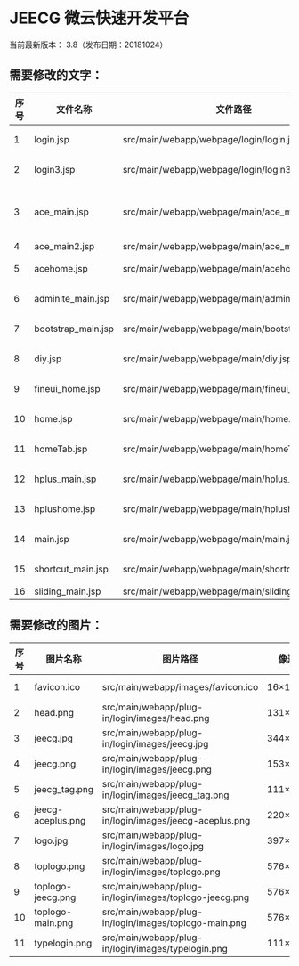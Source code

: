 JEECG 微云快速开发平台
===============

当前最新版本： 3.8（发布日期：20181024）

需要修改的文字：
-----------------------------------
| 序号 | 文件名称 | 文件路径 | 行号 | 内容 |
| - | - | - | - | - |
| 1 | login.jsp | src/main/webapp/webpage/login/login.jsp | 52,120 | 详见源文件 |
| 2 | login3.jsp | src/main/webapp/webpage/login/login3.jsp | 121,132 | 详见源文件 |
| 3 | ace_main.jsp | src/main/webapp/webpage/main/ace_main.jsp | 69 | JEECG 微云快速开发平台 |
| 4 | ace_main2.jsp | src/main/webapp/webpage/main/ace_main2.jsp | 501 | <span class="blue bolder">JEECG</span> |
| 5 | acehome.jsp | src/main/webapp/webpage/main/acehome.jsp | 全部 | 详见源文件 |
| 6 | adminlte_main.jsp | src/main/webapp/webpage/main/adminlte_main.jsp | 11,12,328~330 | 详见源文件 |
| 7 | bootstrap_main.jsp | src/main/webapp/webpage/main/bootstrap_main.jsp | 85~86 | 详见源文件 |
| 8 | diy.jsp | src/main/webapp/webpage/main/diy.jsp | 415~416 | 详见源文件 |
| 9 | fineui_home.jsp | src/main/webapp/webpage/main/fineui_home.jsp | 全部 | 详见源文件 |
| 10 | home.jsp | src/main/webapp/webpage/main/home.jsp | 全部 | 详见源文件 |
| 11 | homeTab.jsp | src/main/webapp/webpage/main/homeTab.jsp | 全部 | 详见源文件 |
| 12 | hplus_main.jsp | src/main/webapp/webpage/main/hplus_main.jsp | 12~13,42,59 | 详见源文件 |
| 13 | hplushome.jsp | src/main/webapp/webpage/main/hplushome.jsp | 全部 | 详见源文件 |
| 14 | main.jsp | src/main/webapp/webpage/main/main.jsp | 249~251 | 详见源文件 |
| 15 | shortcut_main.jsp | src/main/webapp/webpage/main/shortcut_main.jsp | 179,308~310 | 详见源文件 |
| 16 | sliding_main.jsp | src/main/webapp/webpage/main/sliding_main.jsp | 6 | <title>JEECG 微云快速开发平台</title> |

需要修改的图片：
-----------------------------------
| 序号 | 图片名称 | 图片路径 | 像素 | 图片 |
| - | - | - | - | - |
| 1 | favicon.ico | src/main/webapp/images/favicon.ico | 16×16 | ![JEECG](https://github.com/capricornstone/jeecg-3.8/blob/master/src/main/webapp/images/favicon.ico "Jeecg快速开发平台") | 
| 2 | head.png | src/main/webapp/plug-in/login/images/head.png | 131×59 | ![JEECG](https://github.com/capricornstone/jeecg-3.8/blob/master/src/main/webapp/plug-in/login/images/head.png "Jeecg快速开发平台") |
| 3 | jeecg.jpg | src/main/webapp/plug-in/login/images/jeecg.jpg | 344×344 | ![JEECG](https://github.com/capricornstone/jeecg-3.8/blob/master/src/main/webapp/plug-in/login/images/jeecg.jpg "Jeecg快速开发平台") |
| 4 | jeecg.png | src/main/webapp/plug-in/login/images/jeecg.png | 153×55 | ![JEECG](https://github.com/capricornstone/jeecg-3.8/blob/master/src/main/webapp/plug-in/login/images/jeecg.png "Jeecg快速开发平台") |
| 5 | jeecg_tag.png | src/main/webapp/plug-in/login/images/jeecg_tag.png | 111×110 | ![JEECG](https://github.com/capricornstone/jeecg-3.8/blob/master/src/main/webapp/plug-in/login/images/jeecg_tag.png "Jeecg快速开发平台") |
| 6 | jeecg-aceplus.png | src/main/webapp/plug-in/login/images/jeecg-aceplus.png | 220×80 | ![JEECG](https://github.com/capricornstone/jeecg-3.8/blob/master/src/main/webapp/plug-in/login/images/jeecg-aceplus.png "Jeecg快速开发平台") |
| 7 | logo.jpg | src/main/webapp/plug-in/login/images/logo.jpg | 397×104 | ![JEECG](https://github.com/capricornstone/jeecg-3.8/blob/master/src/main/webapp/plug-in/login/images/logo.jpg "Jeecg快速开发平台") |
| 8 | toplogo.png | src/main/webapp/plug-in/login/images/toplogo.png | 576×59 | ![JEECG](https://github.com/capricornstone/jeecg-3.8/blob/master/src/main/webapp/plug-in/login/images/toplogo.png "Jeecg快速开发平台") |
| 9 | toplogo-jeecg.png | src/main/webapp/plug-in/login/images/toplogo-jeecg.png | 576×59 | ![JEECG](https://github.com/capricornstone/jeecg-3.8/blob/master/src/main/webapp/plug-in/login/images/toplogo-jeecg.png "Jeecg快速开发平台") |
| 10 | toplogo-main.png | src/main/webapp/plug-in/login/images/toplogo-main.png | 576×59 | ![JEECG](https://github.com/capricornstone/jeecg-3.8/blob/master/src/main/webapp/plug-in/login/images/toplogo-main.png "Jeecg快速开发平台") |
| 11 | typelogin.png | src/main/webapp/plug-in/login/images/typelogin.png | 111×110 | ![JEECG](https://github.com/capricornstone/jeecg-3.8/blob/master/src/main/webapp/plug-in/login/images/typelogin.png "Jeecg快速开发平台") |
